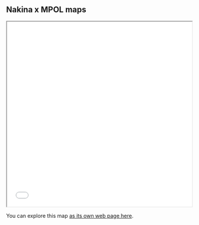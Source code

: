 ## Nakina x MPOL maps

<iframe src="groundlive_MPOL.html" height="500" width="500"></iframe>

You can explore this map [as its own web page here](groundlive_MPOL.html).

